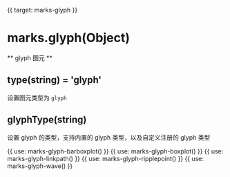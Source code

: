 {{ target: marks-glyph }}

# marks.glyph(Object)

** glyph 图元 **

## type(string) = 'glyph'

设置图元类型为 `glyph`

## glyphType(string)

设置 glyph 的类型，支持内置的 glyph 类型，以及自定义注册的 glyph 类型

{{ use: marks-glyph-barboxplot() }}
{{ use: marks-glyph-boxplot() }}
{{ use: marks-glyph-linkpath() }}
{{ use: marks-glyph-ripplepoint() }}
{{ use: marks-glyph-wave() }}

